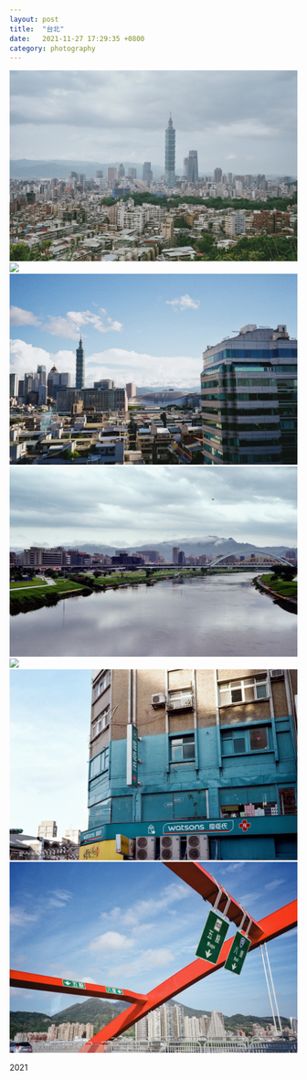 ```yaml
---
layout: post
title:  "台北"
date:   2021-11-27 17:29:35 +0800
category: photography
---
```

![](/photography/assets/taipei2021/taipei2021_1.jpg)
![](/photography/assets/taipei2021/taipei2021_2.jpg)
![](/photography/assets/taipei2021/taipei2021_3.jpg)
![](/photography/assets/taipei2021/taipei2021_4.jpg)
![](/photography/assets/taipei2021/taipei2021_7.jpg)
![](/photography/assets/taipei2021/taipei2021_8.jpg)
![](/photography/assets/taipei2021/taipei2021_11.jpg)

2021
